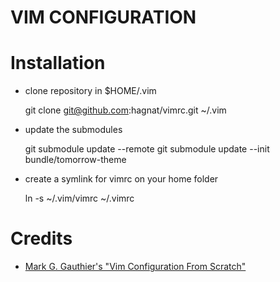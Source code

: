 VIM CONFIGURATION
=================

# Installation

* clone repository in $HOME/.vim

    git clone git@github.com:hagnat/vimrc.git ~/.vim

* update the submodules

    git submodule update --remote
    git submodule update --init bundle/tomorrow-theme

* create a symlink for vimrc on your home folder

    ln -s ~/.vim/vimrc ~/.vimrc

# Credits

* [Mark G. Gauthier's "Vim Configuration From Scratch"](http://marcgg.com/blog/2016/03/01/vimrc-example/)

